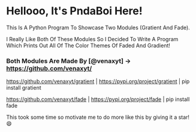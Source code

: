 # Hellooo, It's PndaBoi Here!

This Is A Python Program To Showcase Two Modules (Gratient And Fade).

I Really Like Both Of These Modules So I Decided To Write A Program Which Prints Out All Of The Color Themes Of Faded And Gradient!

### Both Modules Are Made By [@venaxyt] -> https://github.com/venaxyt/

https://github.com/venaxyt/gratient | https://pypi.org/project/gratient | pip install gratient

https://github.com/venaxyt/fade | https://pypi.org/project/fade | pip install fade

This took some time so motivate me to do more like this by giving it a star! 😄
